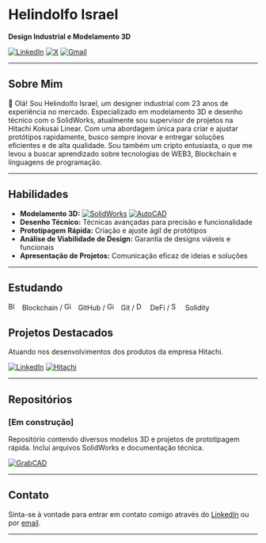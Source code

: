 # Helindolfo Israel

**Design Industrial e Modelamento 3D**

[![LinkedIn](https://img.shields.io/badge/LinkedIn-0077B5?style=for-the-badge&logo=linkedin&logoColor=white)](https://www.linkedin.com/in/helindolfo-israel-gonzaga-barbosa-546205130/) [![X](https://img.shields.io/badge/X-000?style=for-the-badge&logo=x)](https://x.com/helindolfo) [![Gmail](https://img.shields.io/badge/Gmail-333333?style=for-the-badge&logo=gmail&logoColor=red)](mailto:helindolfo@gmail.com) 


---

## Sobre Mim

👋 Olá! Sou Helindolfo Israel, um designer industrial com 23 anos de experiência no mercado. Especializado em modelamento 3D e desenho técnico com o SolidWorks, atualmente sou supervisor de projetos na Hitachi Kokusai Linear. Com uma abordagem única para criar e ajustar protótipos rapidamente, busco sempre inovar e entregar soluções eficientes e de alta qualidade. Sou também um cripto entusiasta, o que me levou a buscar aprendizado sobre tecnologias de WEB3, Blockchain e linguagens de programação.

---

## Habilidades

- **Modelamento 3D:**  [![SolidWorks](https://img.shields.io/badge/SolidWorks-FEA949?style=for-the-badge&logo=solidworks&logoColor=white)](https://www.solidworks.com) [![AutoCAD](https://img.shields.io/badge/AutoCAD-0076A8?style=for-the-badge&logo=autocad&logoColor=white)](https://www.autodesk.com/products/autocad/overview)
- **Desenho Técnico:** Técnicas avançadas para precisão e funcionalidade
- **Prototipagem Rápida:** Criação e ajuste ágil de protótipos
- **Análise de Viabilidade de Design:** Garantia de designs viáveis e funcionais
- **Apresentação de Projetos:** Comunicação eficaz de ideias e soluções

---
## Estudando

<img src="https://hermes.dio.me/skills/dee83584-235d-4ef2-9964-afdf42753536.png" alt="Blockchain Logo" width="16" height="16" style="margin-right: 8px;">
  Blockchain  / <img src="https://hermes.dio.me/skills/1eaf11a9-ad02-4912-b8d5-817cedc00562.png" alt="GitHub" width="16" height="16" style="margin-right: 8px;">
  GitHub / <img src="https://hermes.dio.me/skills/0acd2847-14fe-460f-ae21-f4613dec2435.png" alt="Git" width="16" height="16" style="margin-right: 8px;">
Git / <img src="https://hermes.dio.me/skills/71102cdd-e636-4188-9b15-bc104ecd1f31.png" alt="DeFi" width="16" height="16" style="margin-right: 8px;">
DeFi / <img src="https://hermes.dio.me/skills/dd8747ee-3e22-4f11-bc17-b2e2e4fb6258.png" alt="Solidity" width="16" height="16" style="margin-right: 8px;">
Solidity



## Projetos Destacados

Atuando nos desenvolvimentos dos produtos da empresa Hitachi.


[![LinkedIn](https://img.shields.io/badge/LinkedIn-0077B5?style=for-the-badge&logo=linkedin&logoColor=white)](https://www.linkedin.com/company/hitachi-kokusai-linear/) [![Hitachi](https://img.shields.io/badge/Hitachi_Kokusai_Linear-FF0000?style=for-the-badge&logo=hitachi&logoColor=white)](https://www.hitachi-linear.com.br/)



---

## Repositórios

### [Em construção]
Repositório contendo diversos modelos 3D e projetos de prototipagem rápida. Inclui arquivos SolidWorks e documentação técnica.

[![GrabCAD](https://img.shields.io/badge/GrabCAD-EA4C89?style=for-the-badge&logo=grabcad&logoColor=white)](https://grabcad.com/helindolfo.israel-1)

---

## Contato

Sinta-se à vontade para entrar em contato comigo através do [LinkedIn](https://www.linkedin.com/in/helindolfo) ou por [email](mailto:helindolfo@gmail.com).

---

<!---
helindolfo/helindolfo is a ✨ special ✨ repository because its `README.md` (this file) appears on your GitHub profile.
You can click the Preview link to take a look at your changes.
--->
